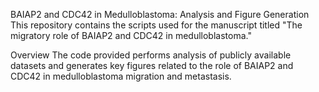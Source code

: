 BAIAP2 and CDC42 in Medulloblastoma: Analysis and Figure Generation
This repository contains the scripts used for the manuscript titled "The migratory role of BAIAP2 and CDC42 in medulloblastoma."

Overview
The code provided performs analysis of publicly available datasets and generates key figures related to the role of BAIAP2 and CDC42 in medulloblastoma migration and metastasis.


